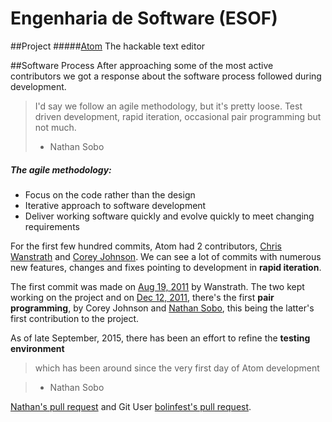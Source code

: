 # Engenharia de Software (__ESOF__)
##Project
#####[Atom](https://atom.io)  The hackable text editor

##Software Process
After approaching some of the most active contributors we got a response about the software process followed during development.

> I'd say we follow an agile methodology, but it's pretty loose. Test driven development, rapid iteration, occasional pair programming but not much.
> - Nathan Sobo

##### The agile methodology:
* Focus on the code rather than the design
* Iterative approach to software development
* Deliver working software quickly and evolve quickly to meet changing requirements

For the first few hundred commits, Atom had 2 contributors, [Chris Wanstrath](https://github.com/defunkt) and [Corey Johnson](https://github.com/probablycorey). We can see a lot of commits with numerous new features, changes and fixes pointing to development in **rapid iteration**.

The first commit was made on [Aug 19, 2011](https://github.com/atom/atom/commit/3a09528a62f29e86bc15140a13d1bdbd9322e0e9) by Wanstrath. The two kept working on the project and on [Dec 12, 2011](https://github.com/atom/atom/commit/0dd6df1ab6c1e4adba429bc7bbabc52d7842b3e2), there's the first **pair programming**, by Corey Johnson and [Nathan Sobo](https://github.com/nathansobo), this being the latter's first contribution to the project.

As of late September, 2015, there has been an effort to refine the **testing environment**
>which has been around since the very first day of Atom development

> - Nathan Sobo

[Nathan's pull request](https://github.com/atom/atom/pull/8968) and Git User [bolinfest's pull request](https://github.com/atom/atom/pull/8917).
